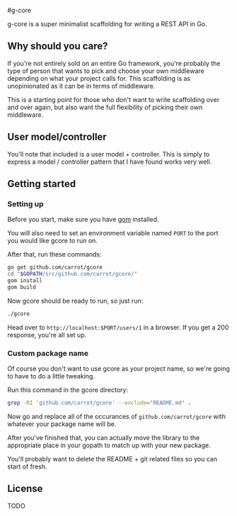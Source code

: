 #g-core

g-core is a super minimalist scaffolding for writing a REST API in Go.

## Why should you care?

If you're not entirely sold on an entire Go framework, you're probably the type of person that wants to pick and choose your own middleware depending on what your project calls for.  This scaffolding is as unopinionated as it can be in terms of middleware.

This is a starting point for those who don't want to write scaffolding over and over again, but also want the full flexibility of picking their own middleware.

## User model/controller

You'll note that included is a user model + controller.  This is simply to express a model / controller pattern that I have found works very well.

## Getting started

### Setting up

Before you start, make sure you have [gom](https://github.com/mattn/gom) installed.

You will also need to set an environment variable named `PORT` to the port you would like gcore to run on.

After that, run these commands:

```sh
go get github.com/carrot/gcore
cd "$GOPATH/src/github.com/carrot/gcore/"
gom install
gom build
```

Now gcore should be ready to run, so just run:

```sh
./gcore
```

Head over to `http://localhost:$PORT/users/1` in a browser.  If you get a 200 response, you're all set up.

### Custom package name

Of course you don't want to use gcore as your project name, so we're going to have to do a little tweaking.

Run this command in the gcore directory:

```sh
grep -RI 'github.com/carrot/gcore' --exclude="README.md" .
```

Now go and replace all of the occurances of `github.com/carrot/gcore` with whatever your package name will be.

After you've finished that, you can actually move the library to the appropriate place in your gopath to match up with your new package.

You'll probably want to delete the README + git related files so you can start of fresh.

## License

TODO
